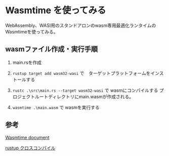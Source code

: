 # Wasmtime を使ってみる

WebAssembly、WASI用のスタンドアロンのwasm専用最適化ランタイムのWasmtimeを使ってみる。

## wasmファイル作成・実行手順

1. main.rsを作成

2. `rustup target add wasm32-wasi` で　ターゲットプラットフォームをインストールする

3. `rustc .\src\main.rs --target wasm32-wasi` で wasmにコンパイルする
プロジェクトルートディレクトリにmain.wasmが作成される。

4. `wasmtime .\main.wasm` で wasmを実行する

## 参考

[Wasmtime document](<https://docs.wasmtime.dev/introduction.html>)

[rustup クロスコンパイル](https://rust-lang.github.io/rustup/cross-compilation.html?highlight=target%20add#cross-compilation)